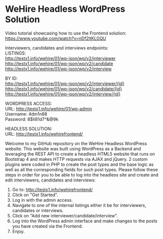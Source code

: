 # WeHire Headless WordPress Solution

Video tutorial showcasing how to use the Frontend solution: https://www.youtube.com/watch?v=nDf2ltKLGQU  

Interviewers, candidates and interviews endpoints:  
LISTINGS:  
http://testx1.info/wehire/01/wp-json/wp/v2/interviewer  
http://testx1.info/wehire/01/wp-json/wp/v2/candidate  
http://testx1.info/wehire/01/wp-json/wp/v2/interview  

BY ID:  
http://testx1.info/wehire/01/wp-json/wp/v2/interviewer/{id}  
http://testx1.info/wehire/01/wp-json/wp/v2/candidate/{id}  
http://testx1.info/wehire/01/wp-json/wp/v2/interview/{id}  

WORDPRESS ACCESS:  
URL: http://testx1.info/wehire/01/wp-admin  
Username: 4dm1n88  
Password: 8$Ii81d7^&@9k  

HEADLESS SOLUTION:  
URL: http://testx1.info/wehirefrontend/  

Welcome to my GitHub repository on the WeHire Headless WordPress website. This website was built using WordPress as a Backend and leveraging the REST API to create a headless HTML5 website that runs on Bootstrap 4 and makes HTTP requests via AJAX and jQuery. 2 custom plugins were coded in PHP to create the post types and the base logic as well as all the corresponding fields for such post types.
Please follow these steps in order for you to be able to log into the headless site and create and edit interviewers, candidates and interviews:
1. Go to: http://testx1.info/wehirefrontend/
2. Click on "Get Started".
3. Log in with the admin access.
4. Navigate to one of the internal listings either it be for interviewers, candidates or interviews.
5. Click on "Add new interviewer/candidate/interview".
6. Log into the WordPress admin interface and make changes to the posts you have created via the Frontend.
7. Enjoy.